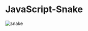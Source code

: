 # JavaScript-Snake

![snake](https://user-images.githubusercontent.com/98322694/162413392-d685bf72-6eef-4fa1-8947-a0790ba32106.png)
